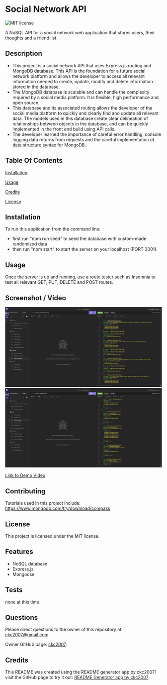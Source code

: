 # Social Network API

![MIT license](https://img.shields.io/badge/license-MIT-blue.svg)

A NoSQL API for a social network web application that stores users, their thoughts and a friend list.

## Description

- This project is a social network API that uses Express.js routing and MongoDB database. This API is the foundation for a future social network platform and allows the developer to access all relevant information needed to create, update, modify and delete information stored in the database.
- The MongoDB database is scalable and can handle the complexity required by a social media platform. It is flexible, high performance and open source.
- This database and its associated routing allows the developer of the social media platform to quickly and clearly find and update all relevant data. The models used in this database create clear delineation of relationships between objects in the database, and can be quickly implemented in the front end build using API calls.
- The developer learned the importance of careful error handling, console logging data returns from requests and the careful implementation of data structure syntax for MongoDB.

## Table Of Contents

[Installation](#installation)

[Usage](#usage)

[Credits](#credits)

[License](#license)

## Installation

To run this application from the command line:

- first run "npm run seed" to seed the database with custom-made randomized data
- then run "npm start" to start the server on your localhost (PORT 3001).

## Usage

Once the server is up and running, use a route tester such as [Insomnia](https://insomnia.rest/download) to test all relevant GET, PUT, DELETE and POST routes.

## Screenshot / Video

![Insomnia Testing](./assets/images/social-api-2.png)
![Insomnia Testing](./assets/images/social-api-1.png)

[Link to Demo Video](https://drive.google.com/file/d/1TO7BxUTTXkucWuezP6WhisbwzPCSjaJE/view)

## Contributing

Tutorials used in this project include:
https://www.mongodb.com/try/download/compass

## License

This project is licensed under the MIT license.

## Features

- NoSQL database
- Express.js
- Mongoose

## Tests

none at this time

## Questions

Please direct questions to the owner of this repository at ckc2007@gmail.com

Owner GitHub page:
[ckc2007](https://github.com/ckc2007).

## Credits

This README was created using the README generator app by ckc2007!
visit the GitHub page to try it out:
[README Generator app by ckc2007](https://github.com/ckc2007/README-Generator)
